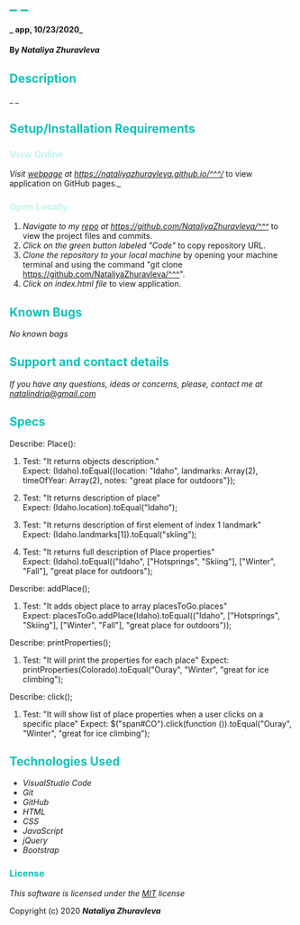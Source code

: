 # <span style="color:#0ec2b8">_ _</span>

#### _  app, 10/23/2020_

#### By _**Nataliya Zhuravleva**_

## <span style="color:#0ec2b8">Description</span>

_ _


## <span style="color:#0ec2b8">Setup/Installation Requirements</span>
### <span style="color:#c4f4ef">View Online</span>
_Visit [ webpage](https://nataliyazhuravleva.github.io/^^^/) at https://nataliyazhuravleva.github.io/^^^/_ to view application on GitHub pages._

### <span style="color:#c4f4ef">Open Locally</span>
1. _Navigate to my [ repo](https://github.com/NataliyaZhuravleva/^^^) at https://github.com/NataliyaZhuravleva/^^^_ to view the project files and commits.
2. _Click on the green button labeled "Code"_ to copy repository URL.
3. _Clone the repository to your local machine_ by opening your machine terminal and using the command "git clone https://github.com/NataliyaZhuravleva/^^^".
4. _Click on index.html file_ to view application.



## <span style="color:#0ec2b8">Known Bugs</span>

_No known bags_

## <span style="color:#0ec2b8">Support and contact details</span>

_If you have any questions, ideas or concerns, please, contact me at [natalindria@gmail.com](mailto:natalindria@gmail.com)_

## <span style="color:#0ec2b8">Specs</span>

Describe: Place():

1. Test: "It returns objects description."<br>
    Expect: (Idaho).toEqual({location: "Idaho", landmarks: Array(2), timeOfYear: Array(2), notes: "great place for outdoors"});

2. Test: "It returns description of place"<br>
    Expect: (Idaho.location).toEqual("Idaho");

3. Test: "It returns description of first element of index 1 landmark"<br>
    Expect: (Idaho.landmarks[1]).toEqual("skiing");

4. Test: "It returns full description of Place properties"<br>
    Expect: (Idaho).toEqual(("Idaho", ["Hotsprings", "Skiing"], ["Winter", "Fall"], "great place for outdoors");

Describe: addPlace();

1. Test: "It adds object place to array placesToGo.places"<br>
    Expect: placesToGo.addPlace(Idaho).toEqual(("Idaho", ["Hotsprings", "Skiing"], ["Winter", "Fall"], "great place for outdoors"));

Describe: printProperties();

1. Test: "It will print the properties for each place"
    Expect: printProperties(Colorado).toEqual("Ouray", "Winter", "great for ice climbing");

Describe: click();

1. Test: "It will show list of place properties when a user clicks on a specific place"
    Expect: $("span#CO").click(function ()).toEqual("Ouray", "Winter", "great for ice climbing");



## <span style="color:#0ec2b8">Technologies Used</span>

* _VisualStudio Code_
* _Git_
* _GitHub_
* _HTML_
* _CSS_
* _JavaScript_
* _jQuery_
* _Bootstrap_

### <span style="color:#0ec2b8">License</span> 

*This software is licensed under the [MIT](https://choosealicense.com/licenses/mit/) license*

Copyright (c) 2020 **_Nataliya Zhuravleva_**
